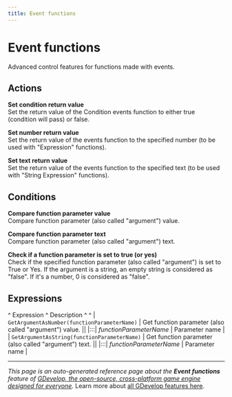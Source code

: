 ```yaml
---
title: Event functions
---
```

# Event functions

Advanced control features for functions made with events. 

## Actions

**Set condition return value**  
Set the return value of the Condition events function to either true (condition will pass) or false.

**Set number return value**  
Set the return value of the events function to the specified number (to be used with "Expression" functions).

**Set text return value**  
Set the return value of the events function to the specified text (to be used with "String Expression" functions).

## Conditions

**Compare function parameter value**  
Compare function parameter (also called "argument") value.

**Compare function parameter text**  
Compare function parameter (also called "argument") text.

**Check if a function parameter is set to true (or yes)**  
Check if the specified function parameter (also called "argument") is set to True or Yes. If the argument is a string, an empty string is considered as "false". If it's a number, 0 is considered as "false".

## Expressions

^ Expression ^ Description ^  ^
| `GetArgumentAsNumber(functionParameterName)` | Get function parameter (also called "argument") value. ||
|:::| _functionParameterName_ | Parameter name |
| `GetArgumentAsString(functionParameterName)` | Get function parameter (also called "argument") text. ||
|:::| _functionParameterName_ | Parameter name |

---
*This page is an auto-generated reference page about the **Event functions** feature of [GDevelop, the open-source, cross-platform game engine designed for everyone](https://gdevelop.io/).* Learn more about [all GDevelop features here](/gdevelop5/all-features).
